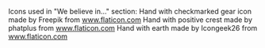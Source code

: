 Icons used in "We believe in..." section:
Hand with checkmarked gear icon made by Freepik from www.flaticon.com
Hand with positive crest made by phatplus from www.flaticon.com
Hand with earth made by Icongeek26 from www.flaticon.com

